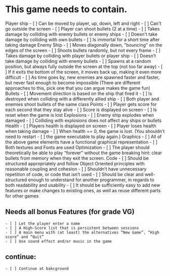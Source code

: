 # This game needs to contain.
Player ship
    - [ ] Can be moved by player, up, down, left and right
    - [ ] Can't go outside the screen
    - [ ] Player can shoot bullets (2 at a time)
    - [ ] Takes damage by colliding with enemy bullets or enemy ships
    - [ ] Doesn't take damage by colliding with own bullets
    - [ ] Is immortal for a short time after taking damage
Enemy Ship
    - [ ] Moves diagonally down, "bouncing" on the edges of the screen
    - [ ] Shoots bullets randomly, but not every frame
    - [ ] Takes damage by colliding with player bullets or player ship
    - [ ] Doesn’t take damage by colliding with enemy bullets
    - [ ] Spawns at a random position, but always fully outside the screen at the top (not too far away)
    - [ ] If it exits the bottom of the screen, it moves back up, making it even more difficult
    - [ ] As time goes by, new enemies are spawned faster and faster, but never fast enough to become impossible 
        (There are different approaches to this, pick one that you can argue makes the game fun)
Bullets
    - [ ] Movement direction is based on the ship that fired it
    - [ ] Is destroyed when colliding with a differently allied ship
    - [ ] Both player and enemies shoot bullets of the same class
Points
    - [ ] Player gets score for each second that they stay alive
    - [ ] Score is displayed on screen
    - [ ] Is reset when the game is lost
Explosions
    - [ ] Enemy ship explodes when damaged
    - [ ] Colliding with explosions does not affect any ships or bullets
Health
    - [ ] Players health is displayed on screen
    - [ ] Player loses health when taking damage
    - [ ] When health == 0, the game is lost. (You shouldn’t need to restart
    - [ ] the game executable to play again.)
Graphics
    - [ ] All of the above game elements have a functional graphical representation
    - [ ] Both textures and Fonts are used
Optimization
    - [ ] The player should theoretically be able to play “forever” without the game breaking 
        hint: clear bullets from memory when they exit the screen.
Code
    - [ ] Should be structured appropriately and follow Object Oriented principles with reasonable coupling and cohesion
    - [ ] Shouldn’t have unnecessary repetition of code, or code that isn’t used
    - [ ] Should be clear and well-structured enough to understand for another programmer, in regards to both readability and usability
    - [ ] It should be sufficiently easy to add new features or make changes to existing ones, as well as reuse different parts for other games
## Needs all bonus Features (for grade VG)
    - [ ] Let the player enter a name
    - [ ] A High-Score list that is persistent between sessions
    - [ ] A main menu with (at least) the alternatives “New Game”, “High score” and “Quit”
    - [ ] Use sound effect and/or music in the game
## continue:
    - [ ] Continue at bakcground